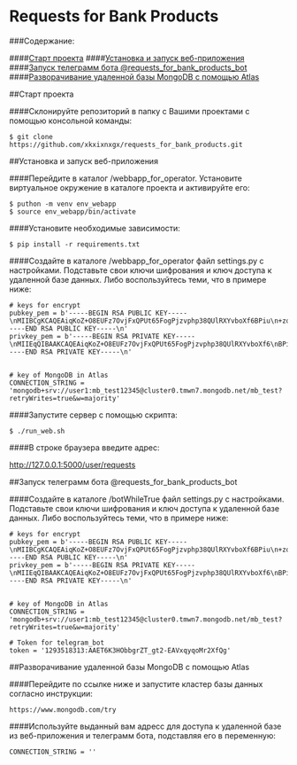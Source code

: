 Requests for Bank Products
==============

###Содержание:

####[Старт проекта](#start)
####[Установка и запуск веб-приложения](#webbapp) 
####[Запуск телеграмм бота @requests_for_bank_products_bot](#bot) 
####[Разворачивание удаленной базы MongoDB с помощью Atlas](#db) 



##<a name="start">Старт проекта</a> 

####Склонируйте репозиторий в папку с Вашими проектами с помощью консольной команды:

```
$ git clone https://github.com/xkxixnxgx/requests_for_bank_products.git
```

##<a name="webbapp">Установка и запуск веб-приложения</a> 

####Перейдите в каталог /webbapp_for_operator. Установите виртуальное окружение в каталоге проекта и активируйте его:

```
$ puthon -m venv env_webapp
$ source env_webapp/bin/activate
```

####Установите необходимые зависимости:

```
$ pip install -r requirements.txt
```

####Создайте в каталоге /webbapp_for_operator файл settings.py с настройками. Подставьте свои ключи шифрования и ключ доступа к удаленной базе данных. Либо воспользуйтесь теми, что в примере ниже:

```
# keys for encrypt
pubkey_pem = b'-----BEGIN RSA PUBLIC KEY-----\nMIIBCgKCAQEAiqKoZ+O8EUFz7OvjFxQPUt65FogPjzvphp38QUlRXYvboXf6BPiu\n+zqd2if4MVIa9HSnV3dgL/NyeTp7G7Ex/YSscv86KbOVy7DjyR22BH1yh2qedInq\nmv1EFfbyJDikpuPSec5CSUOQDGwRVF65bYgWgxeGu9zViqr7BF7Z2GTlUvaEFfnP\nRnXcUPaEeOWiz72yMLoiszuE4ov3ReIMobkdDlkWNxBsAqUk//Dr9d52TvGwHxJA\nZ5qPzTZGSd8RlN9ox+yBCSBo0nfADt8EHBf8FBuxqgp+MvKDTrYer1uJIPN5wWvf\nyPdGT0/41jhOTXWYk1e8Dh8p7q5rObQnewIDAQAB\n-----END RSA PUBLIC KEY-----\n'
privkey_pem = b'-----BEGIN RSA PRIVATE KEY-----\nMIIEqQIBAAKCAQEAiqKoZ+O8EUFz7OvjFxQPUt65FogPjzvphp38QUlRXYvboXf6\nBPiu+zqd2if4MVIa9HSnV3dgL/NyeTp7G7Ex/YSscv86KbOVy7DjyR22BH1yh2qe\ndInqmv1EFfbyJDikpuPSec5CSUOQDGwRVF65bYgWgxeGu9zViqr7BF7Z2GTlUvaE\nFfnPRnXcUPaEeOWiz72yMLoiszuE4ov3ReIMobkdDlkWNxBsAqUk//Dr9d52TvGw\nHxJAZ5qPzTZGSd8RlN9ox+yBCSBo0nfADt8EHBf8FBuxqgp+MvKDTrYer1uJIPN5\nwWvfyPdGT0/41jhOTXWYk1e8Dh8p7q5rObQnewIDAQABAoIBAQCBwdSVyFWSYQy7\nx9z5ENF24veh2x+VFKJyWRRtls4NHIYpDz53wLsmcaqlMZvfrdWE0FqARz9EIjwW\ns2HefW8otjEiQTiTJ38g8yOAbcqbUT8M+AHvWda30i0T0dq5hDq36axqTV9Fa3M7\n7TobGb28gw9vC2oUE5FSVOwwb1DX6/42nIor1SewSTiglE3smeTsDjUL16I+fTDo\n+ksKA/QUpwFXSy+GQAfa55ME/YaQpvYcbi8uLAj0kpd1eEib52Jxwgm+DcmV6riN\nGzh4+4LhjNZwzJJ73EHtloPhJvUx+dOpxtNi1/BXOQfZZlDrP2G+hn+BEXmccd4F\noGS43syBAoGJAJIJhh8EFMtek50SdUsmBFXRMWH4f8rQx5XaBr2kc9lAYNg/mIGK\n3BcmcXqolAeepg4Z41/ZYfDQSLR65DUlJJi50lLUb3IhkobTXpIGY9gwbsZy6zuu\nFFOy07isTWs8YJeF43nVRxqs+Zbkbua3wYbVkxRImSXxujtTxpVyDr9WsLECekHV\nSWsCeQDzBldszgmMOkXP92XghWiVBu8Oq3DCPQreb2tfJc/1INdINLO0douvT+2u\nfSJSPlhagT8WNRyvkFhMmNeheHDfn4ifZJuvKMmuhvAH9aWYJ1k/gu+X4VfA4jm7\n/Fcka8m63rU3+f/4h9OHei8bRQv1uGVTfM6nzjECgYh7mRntqDudQAd5GgUxvBRR\nOYMtIu+tjPROzL+Fw+jUx5rviyudABR0d3H12TWoGUr7hkedeNNeyDmwno4EuNH3\nfNYYinlkRCvKdpyExGm+sIcg6GRVF2lWyXRNyW6gwvIRbBzxoWPTnPCFGAMQvBdL\n8fjQYv1TUvpGegoJtAXtRQa4WZt1mnnPAngLm0/tmGGIWvgemJg7AuQdyfj84F9A\nR54PRY8BOlMWR/1AK5QxmD/PnaeiX8OV3fhmSinzK5I1KFWvQtV5lsD9TSc/RZTR\n5sbLGRK5rpe8DpUKnXxH6rFAOw261rBqwuMdk6lgBQaeng4SOFmrmb6ae7YLKLjN\n9uECgYgjBh9fVQwiyy1eeEqqAFFX1IdR2v9QljwtwB4vEISCXB6l2Iz4gBEbZnlK\nSMKof+SqwouIX9BLQxIFNY19t+IeBGPCJUKhgQcZpUNbQq9mY10JMElqtGCpDVju\nL0pR/1oFIe+E/hnei5wRPEMf+tIAfgBv3ayvwS5PgOCh5h1oCNvZt7hBm7bo\n-----END RSA PRIVATE KEY-----\n'


# key of MongoDB in Atlas
CONNECTION_STRING = 'mongodb+srv://user1:mb_test12345@cluster0.tmwn7.mongodb.net/mb_test?retryWrites=true&w=majority'
```

####Запустите сервер с помощью скрипта:

```
$ ./run_web.sh
```

####В строке браузера введите адрес:

http://127.0.0.1:5000/user/requests


##<a name="bot">Запуск телеграмм бота @requests_for_bank_products_bot</a>

####Создайте в каталоге /botWhileTrue файл settings.py с настройками. Подставьте свои ключи шифрования и ключ доступа к удаленной базе данных. Либо воспользуйтесь теми, что в примере ниже:

```
# keys for encrypt
pubkey_pem = b'-----BEGIN RSA PUBLIC KEY-----\nMIIBCgKCAQEAiqKoZ+O8EUFz7OvjFxQPUt65FogPjzvphp38QUlRXYvboXf6BPiu\n+zqd2if4MVIa9HSnV3dgL/NyeTp7G7Ex/YSscv86KbOVy7DjyR22BH1yh2qedInq\nmv1EFfbyJDikpuPSec5CSUOQDGwRVF65bYgWgxeGu9zViqr7BF7Z2GTlUvaEFfnP\nRnXcUPaEeOWiz72yMLoiszuE4ov3ReIMobkdDlkWNxBsAqUk//Dr9d52TvGwHxJA\nZ5qPzTZGSd8RlN9ox+yBCSBo0nfADt8EHBf8FBuxqgp+MvKDTrYer1uJIPN5wWvf\nyPdGT0/41jhOTXWYk1e8Dh8p7q5rObQnewIDAQAB\n-----END RSA PUBLIC KEY-----\n'
privkey_pem = b'-----BEGIN RSA PRIVATE KEY-----\nMIIEqQIBAAKCAQEAiqKoZ+O8EUFz7OvjFxQPUt65FogPjzvphp38QUlRXYvboXf6\nBPiu+zqd2if4MVIa9HSnV3dgL/NyeTp7G7Ex/YSscv86KbOVy7DjyR22BH1yh2qe\ndInqmv1EFfbyJDikpuPSec5CSUOQDGwRVF65bYgWgxeGu9zViqr7BF7Z2GTlUvaE\nFfnPRnXcUPaEeOWiz72yMLoiszuE4ov3ReIMobkdDlkWNxBsAqUk//Dr9d52TvGw\nHxJAZ5qPzTZGSd8RlN9ox+yBCSBo0nfADt8EHBf8FBuxqgp+MvKDTrYer1uJIPN5\nwWvfyPdGT0/41jhOTXWYk1e8Dh8p7q5rObQnewIDAQABAoIBAQCBwdSVyFWSYQy7\nx9z5ENF24veh2x+VFKJyWRRtls4NHIYpDz53wLsmcaqlMZvfrdWE0FqARz9EIjwW\ns2HefW8otjEiQTiTJ38g8yOAbcqbUT8M+AHvWda30i0T0dq5hDq36axqTV9Fa3M7\n7TobGb28gw9vC2oUE5FSVOwwb1DX6/42nIor1SewSTiglE3smeTsDjUL16I+fTDo\n+ksKA/QUpwFXSy+GQAfa55ME/YaQpvYcbi8uLAj0kpd1eEib52Jxwgm+DcmV6riN\nGzh4+4LhjNZwzJJ73EHtloPhJvUx+dOpxtNi1/BXOQfZZlDrP2G+hn+BEXmccd4F\noGS43syBAoGJAJIJhh8EFMtek50SdUsmBFXRMWH4f8rQx5XaBr2kc9lAYNg/mIGK\n3BcmcXqolAeepg4Z41/ZYfDQSLR65DUlJJi50lLUb3IhkobTXpIGY9gwbsZy6zuu\nFFOy07isTWs8YJeF43nVRxqs+Zbkbua3wYbVkxRImSXxujtTxpVyDr9WsLECekHV\nSWsCeQDzBldszgmMOkXP92XghWiVBu8Oq3DCPQreb2tfJc/1INdINLO0douvT+2u\nfSJSPlhagT8WNRyvkFhMmNeheHDfn4ifZJuvKMmuhvAH9aWYJ1k/gu+X4VfA4jm7\n/Fcka8m63rU3+f/4h9OHei8bRQv1uGVTfM6nzjECgYh7mRntqDudQAd5GgUxvBRR\nOYMtIu+tjPROzL+Fw+jUx5rviyudABR0d3H12TWoGUr7hkedeNNeyDmwno4EuNH3\nfNYYinlkRCvKdpyExGm+sIcg6GRVF2lWyXRNyW6gwvIRbBzxoWPTnPCFGAMQvBdL\n8fjQYv1TUvpGegoJtAXtRQa4WZt1mnnPAngLm0/tmGGIWvgemJg7AuQdyfj84F9A\nR54PRY8BOlMWR/1AK5QxmD/PnaeiX8OV3fhmSinzK5I1KFWvQtV5lsD9TSc/RZTR\n5sbLGRK5rpe8DpUKnXxH6rFAOw261rBqwuMdk6lgBQaeng4SOFmrmb6ae7YLKLjN\n9uECgYgjBh9fVQwiyy1eeEqqAFFX1IdR2v9QljwtwB4vEISCXB6l2Iz4gBEbZnlK\nSMKof+SqwouIX9BLQxIFNY19t+IeBGPCJUKhgQcZpUNbQq9mY10JMElqtGCpDVju\nL0pR/1oFIe+E/hnei5wRPEMf+tIAfgBv3ayvwS5PgOCh5h1oCNvZt7hBm7bo\n-----END RSA PRIVATE KEY-----\n'


# key of MongoDB in Atlas
CONNECTION_STRING = 'mongodb+srv://user1:mb_test12345@cluster0.tmwn7.mongodb.net/mb_test?retryWrites=true&w=majority'

# Token for telegram_bot
token = '1293518313:AAET6K3HObbgrZT_gt2-EAVxqyqoMr2XfQg'
```


##<a name="db">Разворачивание удаленной базы MongoDB с помощью Atlas</a>

####Перейдите по ссылке ниже и запустите кластер базы данных согласно инструкции:
```
https://www.mongodb.com/try
```

####Используйте выданный вам адресс для доступа к удаленной базе из веб-приложения и телеграмм бота, подставляя его в переменную:
```
CONNECTION_STRING = ''
```
